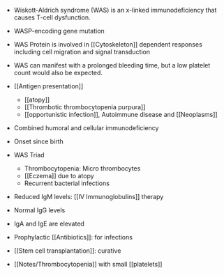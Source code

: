  - Wiskott-Aldrich syndrome (WAS) is an x-linked immunodeficiency that causes T-cell dysfunction. 
 - WASP-encoding gene mutation
 - WAS Protein is involved in [[Cytoskeleton]] dependent responses including cell migration and signal transduction
 - WAS can manifest with a prolonged bleeding time, but a low platelet count would also be expected.
 - [[Antigen presentation]]
	 - [[atopy]]
	 - [[Thrombotic thrombocytopenia purpura]]
	 - [[opportunistic infection]], Autoimmune disease and [[Neoplasms]] 

- Combined humoral and cellular immunodeficiency
 - Onset since birth
 - WAS Triad
	 - Thrombocytopenia: Micro thrombocytes
	 - [[Eczema]] due to atopy
	 - Recurrent bacterial infections

 - Reduced IgM levels: [[IV Immunoglobulins]] therapy
 - Normal IgG levels
 - IgA and IgE are elevated
 - Prophylactic [[Antibiotics]]: for infections
 - [[Stem cell transplantation]]: curative
- [[Notes/Thrombocytopenia]] with small [[platelets]] 